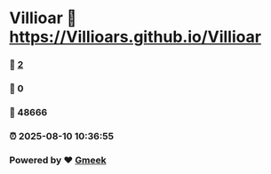 # Villioar :link: https://Villioars.github.io/Villioar 
### :page_facing_up: [2](https://Villioars.github.io/Villioar/tag.html) 
### :speech_balloon: 0 
### :hibiscus: 48666 
### :alarm_clock: 2025-08-10 10:36:55 
### Powered by :heart: [Gmeek](https://github.com/Meekdai/Gmeek)

